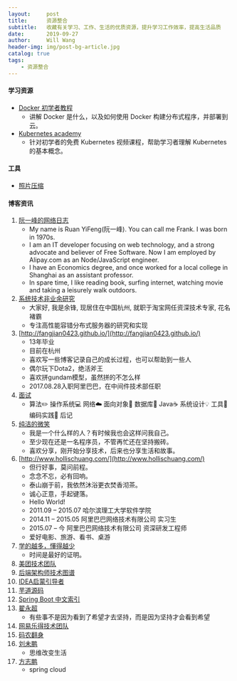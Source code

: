 ```yaml
---
layout:     post
title:      资源整合
subtitle:   收藏有关学习、工作、生活的优质资源，提升学习工作效率，提高生活品质
date:       2019-09-27
author:     Will Wang
header-img: img/post-bg-article.jpg
catalog: true
tags:
    - 资源整合
---
```


#### 学习资源
- [Docker 初学者教程](https://docker-curriculum.com/)
    - 讲解 Docker 是什么，以及如何使用 Docker 构建分布式程序，并部署到云。
- [Kubernetes academy](https://kubernetes.academy/)
    - 针对初学者的免费 Kubernetes 视频课程，帮助学习者理解 Kubernetes 的基本概念。
    
#### 工具
- [照片压缩](https://tinypng.com/)

#### 博客资讯
1. [阮一峰的网络日志](http://www.ruanyifeng.com/blog/)
    - My name is Ruan YiFeng(阮一峰). You can call me Frank. I was born in 1970s.
    - I am an IT developer focusing on web technology, and a strong advocate and believer of Free Software. Now I am employed by Alipay.com as an Node/JavaScript engineer.
    - I have an Economics degree, and once worked for a local college in Shanghai as an assistant professor.
    - In spare time, I like reading book, surfing internet, watching movie and taking a leisurely walk outdoors.
1. [系统技术非业余研究](http://blog.yufeng.info/)
    - 大家好, 我是余锋, 现居住在中国杭州, 就职于淘宝网任资深技术专家, 花名褚霸
    - 专注高性能容错分布式服务器的研究和实现
1. [http://fangjian0423.github.io/](http://fangjian0423.github.io/)
    - 13年毕业
    - 目前在杭州
    - 喜欢写一些博客记录自己的成长过程，也可以帮助到一些人
    - 偶尔玩下Dota2，绝活斧王
    - 喜欢拼gundam模型，虽然拼的不怎么样
    - 2017.08.28入职阿里巴巴，在中间件技术部任职
1. [面试](https://github.com/CyC2018/CS-Notes)
    - 算法✏️ 操作系统💻 网络☁️ 面向对象👫 数据库💾 Java☕️ 系统设计💡 工具🔨 编码实践🙊 后记
1. [纯洁的微笑](http://www.ityouknow.com/)
    - 我是一个什么样的人？有时候我也会这样问我自己。
    - 至少现在还是一名程序员，不管再忙还在坚持搬砖。
    - 喜欢分享，刚开始分享技术，后来也分享生活和故事。
1. [http://www.hollischuang.com/](http://www.hollischuang.com/)
    - 但行好事，莫问前程。
    - 念念不忘，必有回响。
    - 泰山崩于前，我依然沐浴更衣焚香沏茶。
    - 诚心正意，手起键落。
    - Hello World!
    - 2011.09 – 2015.07 哈尔滨理工大学软件学院
    - 2014.11 – 2015.05 阿里巴巴网络技术有限公司 实习生
    - 2015.07 – 今 阿里巴巴网络技术有限公司 资深研发工程师
    - 爱好电影、旅游、看书、桌游
1. [学的越多，懂得越少](http://acoder2013.com/)
    - 时间是最好的证明。
1. [美团技术团队](https://tech.meituan.com/)
1. [后端架构师技术图谱](https://github.com/xingshaocheng/architect-awesome)
1. [IDEA启蒙引导者](http://www.youmeek.com/)
1. [芋道源码](http://www.iocoder.cn/?vip)
1. [Spring Boot 中文索引](http://springboot.fun/)
1. [翟永超](http://blog.didispace.com/)
    - 有些事不是因为看到了希望才去坚持，而是因为坚持才会看到希望
1. [网易乐得技术团队](http://tech.lede.com/)
1. [码农翻身](https://mp.weixin.qq.com/s/1OSxdYuKByCwVTe-8FgrFA)
1. [刘未鹏](http://mindhacks.cn/)
    - 思维改变生活
1. [方志鹏](https://www.fangzhipeng.com/)
    - spring cloud
